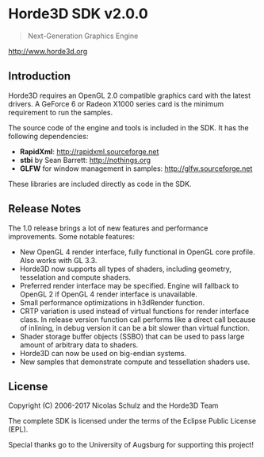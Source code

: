 Horde3D SDK v2.0.0
==================

> Next-Generation Graphics Engine

http://www.horde3d.org

## Introduction

Horde3D requires an OpenGL 2.0 compatible graphics card with the latest drivers.
A GeForce 6 or Radeon X1000 series card is the minimum requirement to run the samples.

The source code of the engine and tools is included in the SDK. It has the following dependencies:

 * **RapidXml**: http://rapidxml.sourceforge.net
 * **stbi** by Sean Barrett: http://nothings.org
 * **GLFW** for window management in samples: http://glfw.sourceforge.net
		
These libraries are included directly as code in the SDK.

## Release Notes
	
The 1.0 release brings a lot of new features and performance improvements. 
Some notable features:

 * New OpenGL 4 render interface, fully functional in OpenGL core profile. Also works with GL 3.3.
 * Horde3D now supports all types of shaders, including geometry, tesselation and compute shaders. 
 * Preferred render interface may be specified. Engine will fallback to OpenGL 2 if OpenGL 4 render interface is unavailable.
 * Small performance optimizations in h3dRender function.
 * CRTP variation is used instead of virtual functions for render interface class. 
   In release version function call performs like a direct call because of inlining, 
   in debug version it can be a bit slower than virtual function.
 * Shader storage buffer objects (SSBO) that can be used to pass large amount of arbitrary data to shaders.
 * Horde3D can now be used on big-endian systems.
 * New samples that demonstrate compute and tessellation shaders use.

## License

Copyright (C) 2006-2017 Nicolas Schulz and the Horde3D Team
	
The complete SDK is licensed under the terms of the Eclipse Public License (EPL).
	
Special thanks go to the University of Augsburg for supporting this project!
	
